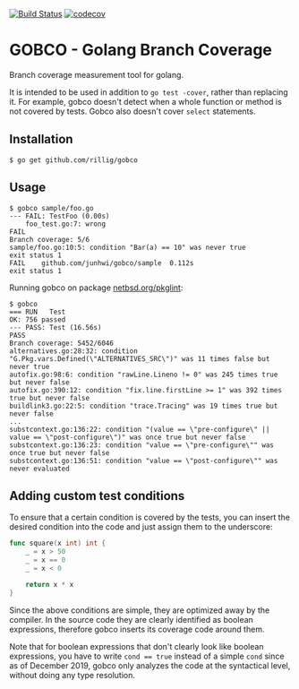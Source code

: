 [![Build Status](https://travis-ci.com/rillig/gobco.svg?branch=master)](https://travis-ci.com/rillig/gobco)
[![codecov](https://codecov.io/gh/rillig/gobco/branch/master/graph/badge.svg)](https://codecov.io/gh/rillig/gobco)

# GOBCO - Golang Branch Coverage

Branch coverage measurement tool for golang.

It is intended to be used in addition to `go test -cover`,
rather than replacing it.
For example, gobco doesn't detect when a whole function or method is 
not covered by tests.
Gobco also doesn't cover `select` statements.

## Installation

```text
$ go get github.com/rillig/gobco
```

## Usage

```text
$ gobco sample/foo.go
--- FAIL: TestFoo (0.00s)
    foo_test.go:7: wrong
FAIL
Branch coverage: 5/6
sample/foo.go:10:5: condition "Bar(a) == 10" was never true
exit status 1
FAIL    github.com/junhwi/gobco/sample  0.112s
exit status 1
```

Running gobco on package [netbsd.org/pkglint](https://github.com/rillig/pkglint):

```text
$ gobco
=== RUN   Test
OK: 756 passed
--- PASS: Test (16.56s)
PASS
Branch coverage: 5452/6046
alternatives.go:28:32: condition "G.Pkg.vars.Defined(\"ALTERNATIVES_SRC\")" was 11 times false but never true
autofix.go:98:6: condition "rawLine.Lineno != 0" was 245 times true but never false
autofix.go:390:12: condition "fix.line.firstLine >= 1" was 392 times true but never false
buildlink3.go:22:5: condition "trace.Tracing" was 19 times true but never false
...
substcontext.go:136:22: condition "(value == \"pre-configure\" || value == \"post-configure\")" was once true but never false
substcontext.go:136:23: condition "value == \"pre-configure\"" was once true but never false
substcontext.go:136:51: condition "value == \"post-configure\"" was never evaluated
```

## Adding custom test conditions

To ensure that a certain condition is covered by the tests, you can insert
the desired condition into the code and just assign them to the underscore:

~~~go
func square(x int) int {
    _ = x > 50
    _ = x == 0
    _ = x < 0

    return x * x
}
~~~

Since the above conditions are simple, they are optimized away by the compiler.
In the source code they are clearly identified as boolean expressions, therefore
gobco inserts its coverage code around them.

Note that for boolean expressions that don't clearly look like boolean
expressions, you have to write `cond == true` instead of a simple `cond` since
as of December 2019, gobco only analyzes the code at the syntactical level,
without doing any type resolution.
